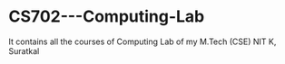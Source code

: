 # CS702---Computing-Lab
It contains all the courses of Computing Lab of my M.Tech (CSE) NIT K, Suratkal

